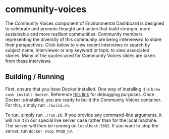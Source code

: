 # community-voices

The Community Voices component of Environmental Dashboard is designed to celebrate and promote thought and action that build stronger, more sustainable and more resilient communities. Community members representing the diversity of this community are being interviewed to share their perspectives. Click below to view recent interviews or search by subject name, interviewer or any keyword or topic to view associated stories. Many of the quotes used for Community Voices slides are taken from these interviews.

## Building / Running

First, ensure that you have Docker installed.
One way of installing it is `brew cask install docker`.
Reference [this link](https://stackoverflow.com/a/43365425/2397924) for debugging purposes.
Once Docker is installed, you are ready to build the Community Voices container.
For this, simply run `./build.sh`.

To run, simply run `./run.sh`.
If you provide any command-line arguments, it will run it in our special live server case rather than for the local machine.
The server will then be running on `localhost:3002`.
If you want to stop the server, run `docker stop PROD_CV`.

